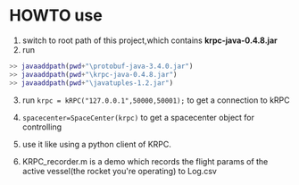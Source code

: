 # HOWTO use

1. switch to root path of this project,which contains **krpc-java-0.4.8.jar**
2. run 
```matlab
>> javaaddpath(pwd+"\protobuf-java-3.4.0.jar")
>> javaaddpath(pwd+"\krpc-java-0.4.8.jar")
>> javaaddpath(pwd+"\javatuples-1.2.jar")
```
3. run   ```krpc = kRPC("127.0.0.1",50000,50001);```   to get a connection to kRPC

4. ```spacecenter=SpaceCenter(krpc)``` to get a spacecenter object for controlling
5. use it like using a python client of KRPC.
6. KRPC_recorder.m is a demo which records the flight params of the active vessel(the rocket you're operating) to Log.csv

